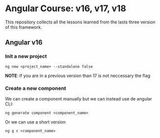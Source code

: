 # Angular Course: v16, v17, v18

This repository collects all the lessons learned from the lasts three version of this framework.

## Angular v16

### Init a new project
```
ng new <project_name> --standalone false
```

**NOTE**: If you are in a previous version than 17 is not neccessary the flag

### Create a new component

We can create a component manually but we can instead use de angular CLI:

```
ng generate component <component_name>
```

Or we can use a short version

```
ng g c <component_name>
```